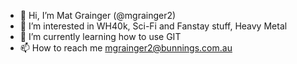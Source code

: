 - 👋 Hi, I’m Mat Grainger (@mgrainger2)
- 👀 I’m interested in WH40k, Sci-Fi and Fanstay stuff, Heavy Metal
- 🌱 I’m currently learning how to use GIT
- 📫 How to reach me mgrainger2@bunnings.com.au

<!---
mgrainger2/mgrainger2 is a ✨ special ✨ repository because its `README.md` (this file) appears on your GitHub profile.
You can click the Preview link to take a look at your changes.
--->
